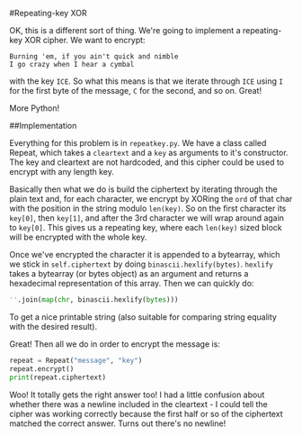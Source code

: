 #Repeating-key XOR

OK, this is a different sort of thing. We're going to implement
a repeating-key XOR cipher. We want to encrypt:

    Burning 'em, if you ain't quick and nimble
    I go crazy when I hear a cymbal

with the key `ICE`. So what this means is that we iterate through `ICE` using
`I` for the first byte of the message, `C` for the second, and so on. Great!

More Python!

##Implementation

Everything for this problem is in `repeatkey.py`. We have a class called
Repeat, which takes a `cleartext` and a `key` as arguments to it's
constructor. The key and cleartext are not hardcoded, and this cipher
could be used to encrypt with any length key.

Basically then what we do is build the ciphertext by iterating through the
plain text and, for each character, we encrypt by XORing the `ord` of that
char with the position in the string modulo `len(key)`. So on the first
character its `key[0]`, then `key[1]`, and after the 3rd character we will
wrap around again to `key[0]`. This gives us a repeating key, where each
`len(key)` sized block will be encrypted with the whole key.

Once we've encrypted the character it is appended to a bytearray, which we
stick in `self.ciphertext` by doing `binascii.hexlify(bytes)`. `hexlify`
takes a bytearray (or bytes object) as an argument and returns
a hexadecimal representation of this array. Then we can quickly do:

```Python
''.join(map(chr, binascii.hexlify(bytes)))
```

To get a nice printable string (also suitable for comparing string
equality with the desired result). 

Great! Then all we do in order to encrypt the message is:

```Python
repeat = Repeat("message", "key")
repeat.encrypt()
print(repeat.ciphertext)
```

Woo! It totally gets the right answer too! I had a little confusion about
whether there was a newline included in the cleartext - I could tell the
cipher was working correctly because the first half or so of the
ciphertext matched the correct answer. Turns out there's no newline!
